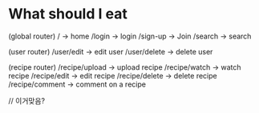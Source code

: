 # What should I eat

(global router)
/ -> home
/login -> login
/sign-up -> Join
/search -> search

(user router)
/user/edit -> edit user
/user/delete -> delete user

(recipe router)
/recipe/upload -> upload recipe
/recipe/watch -> watch recipe
/recipe/edit -> edit recipe
/recipe/delete -> delete recipe
/recipe/comment -> comment on a recipe

// 이거맞음?
